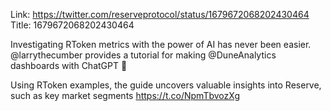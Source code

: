 Link:  https://twitter.com/reserveprotocol/status/1679672068202430464
Title: 1679672068202430464

Investigating RToken metrics with the power of AI has never been easier. @larrythecumber provides a tutorial for making @DuneAnalytics dashboards with ChatGPT 🧠

Using RToken examples, the guide uncovers valuable insights into Reserve, such as key market segments https://t.co/NpmTbvozXg